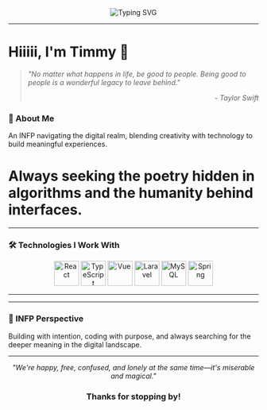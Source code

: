 <div align="center">
  <img src="https://readme-typing-svg.demolab.com?font=Georgia&size=30&duration=2000&pause=500&color=5B8FB9&center=true&vCenter=true&width=500&lines=Timmy's+Digital+Garden;Code+with+Poetry;INFP+Developer;Swiftie+Coder" alt="Typing SVG" />
</div>

---

# Hiiiii, I'm Timmy 🎵

> *"No matter what happens in life, be good to people. Being good to people is a wonderful legacy to leave behind."* 
> <div align="right"><em>- Taylor Swift</em></div>

### 💭 About Me
An INFP navigating the digital realm, blending creativity with technology to build meaningful experiences.
# Always seeking the poetry hidden in algorithms and the humanity behind interfaces.

---

### 🛠️ Technologies I Work With

<p align="center">
  <!-- React -->
  <img src="https://cdn.jsdelivr.net/gh/devicons/devicon@latest/icons/react/react-original.svg" width="50" height="50" alt="React" />
  <!-- TypeScript -->
  <img src="https://cdn.jsdelivr.net/gh/devicons/devicon@latest/icons/typescript/typescript-original.svg" width="50" height="50" alt="TypeScript" />
  <!-- Vue -->
  <img src="https://cdn.jsdelivr.net/gh/devicons/devicon@latest/icons/vuejs/vuejs-original.svg" width="50" height="50" alt="Vue" />
  <!-- Laravel -->
  <img src="https://cdn.jsdelivr.net/gh/devicons/devicon@latest/icons/laravel/laravel-original.svg" width="50" height="50" alt="Laravel" />
  <!-- MySQL -->
  <img src="https://cdn.jsdelivr.net/gh/devicons/devicon@latest/icons/mysql/mysql-original.svg" width="50" height="50" alt="MySQL" />
  <!-- Spring -->
  <img src="https://cdn.jsdelivr.net/gh/devicons/devicon@latest/icons/spring/spring-original.svg" width="50" height="50" alt="Spring" />
</p>

---
---

### 🌊 INFP Perspective
Building with intention, coding with purpose, and always searching for the deeper meaning in the digital landscape.

---

<div align="center">
  
  *"We're happy, free, confused, and lonely at the same time—it's miserable and magical."* 
  
  ### Thanks for stopping by!
  
</div>
